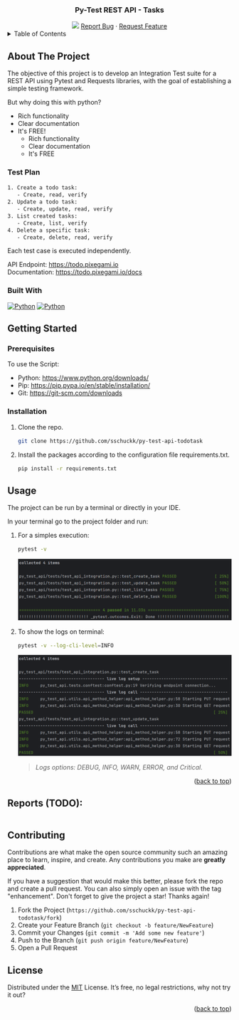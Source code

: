 <!-- Template idea get from: https://github.com/othneildrew/Best-README-Template -->

<!-- PROJECT LOGO -->
<div align="center">
  <h3 align="center">Py-Test REST API - Tasks</h3>
  <img src="images/REST-API.avif">
  <a href="https://github.com/sschuckk/py-test-api-todotask/issues">Report Bug</a>
  ·
  <a href="https://github.com/sschuckk/py-test-api-todotask/issues">Request Feature</a>
</div>



<!-- TABLE OF CONTENTS -->
<details>
  <summary>Table of Contents</summary>
  <ol>
    <li>
      <a href="#about-the-project">About The Project</a>
      <ul>
        <li><a href="#test-plan">Test Plan</a></li>
        <li><a href="#built-with">Built With</a></li>
      </ul>
    </li>
    <li>
      <a href="#getting-started">Getting Started</a>
      <ul>
        <li><a href="#prerequisites">Prerequisites</a></li>
        <li><a href="#installation">Installation</a></li>
      </ul>
    </li>
    <li><a href="#usage">Usage</a></li>
    <li><a href="#reports">Reports</a></li>
    <li><a href="#contributing">Contributing</a></li>
    <li><a href="#license">License</a></li>
  </ol>
</details>


<!-- ABOUT THE PROJECT -->
## About The Project

The objective of this project is to develop an Integration Test suite for a REST API using Pytest 
and Requests libraries, with the goal of establishing a simple testing framework.

But why doing this with python? 
* Rich functionality
* Clear documentation
* It's FREE!
    * Rich functionality
    * Clear documentation
    * It's FREE



### Test Plan
```
1. Create a todo task: 
   - Create, read, verify
2. Update a todo task:
   - Create, update, read, verify
3. List created tasks:
   - Create, list, verify
4. Delete a specific task:
   - Create, delete, read, verify
```
Each test case is executed independently.

API Endpoint: https://todo.pixegami.io \
Documentation: https://todo.pixegami.io/docs

### Built With

[![Python][Python.com]][Python-url]
[![Python][Pytest.com]][Python-url]



<!-- GETTING STARTED -->
## Getting Started

### Prerequisites
To use the Script:
* Python: https://www.python.org/downloads/
* Pip: https://pip.pypa.io/en/stable/installation/
* Git: https://git-scm.com/downloads


### Installation

1. Clone the repo.
   ```sh
   git clone https://github.com/sschuckk/py-test-api-todotask
   ```
2. Install the packages according to the configuration file requirements.txt.
   ```sh
   pip install -r requirements.txt
   ```


<!-- USAGE EXAMPLES -->
## Usage

The project can be run by a terminal or directly in your IDE.

In your terminal go to the project folder and run:
1. For a simples execution:
   ```sh
   pytest -v
   ```
   [![Product presentation][product-exec1]]()

2. To show the logs on terminal:
   ```sh
   pytest -v --log-cli-level=INFO
   ```
   [![Product presentation][product-exec2]]()
   >_Logs options: DEBUG, INFO, WARN, ERROR, and Critical._

<p align="right">(<a href="#readme-top">back to top</a>)</p>



<!-- LOGS AND REPORTS -->
## Reports (TODO):
```
```



<!-- CONTRIBUTING -->
## Contributing

Contributions are what make the open source community such an amazing place to learn, inspire, and create. Any contributions you make are **greatly appreciated**.

If you have a suggestion that would make this better, please fork the repo and create a pull request. You can also simply open an issue with the tag "enhancement".
Don't forget to give the project a star! Thanks again!

1. Fork the Project (`https://github.com/sschuckk/py-test-api-todotask/fork`)
2. Create your Feature Branch (`git checkout -b feature/NewFeature`)
3. Commit your Changes (`git commit -m 'Add some new feature'`)
4. Push to the Branch (`git push origin feature/NewFeature`)
5. Open a Pull Request



<!-- LICENSE -->
## License

Distributed under the [MIT](https://opensource.org/license/mit/) License. It’s free, no legal restrictions, why not try it out?

<p align="right">(<a href="#readme-top">back to top</a>)</p>


<!-- CONTACT 
## Contact

Project Link: [https://github.com/your_username/repo_name](https://github.com/your_username/repo_name)

<p align="right">(<a href="#readme-top">back to top</a>)</p>
-->


<!-- MARKDOWN LINKS & IMAGES -->
<!-- https://www.markdownguide.org/basic-syntax/#reference-style-links -->
[product-banner]: images/REST-API.avif
[product-exec1]: images/pytest_output_1.png
[product-exec2]: images/pytest_output_2.png
[Python.com]: https://img.shields.io/badge/python-3670A0?style=for-the-badge&logo=python&logoColor=ffdd54
[Python-url]: https://www.python.org/ 
[Pytest.com]: https://img.shields.io/badge/PYTEST-007ACC?style=for-the-badge&logo=pytest&logoColor=orange
[Pytest-url]: https://docs.pytest.org/